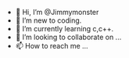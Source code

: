 - 👋 Hi, I’m @Jimmymonster
- 👀 I’m new to coding.
- 🌱 I’m currently learning c,c++.
- 💞️ I’m looking to collaborate on ...
- 📫 How to reach me ...

<!---
Jimmymonster/Jimmymonster is a ✨ special ✨ repository because its `README.md` (this file) appears on your GitHub profile.
You can click the Preview link to take a look at your changes.
--->
